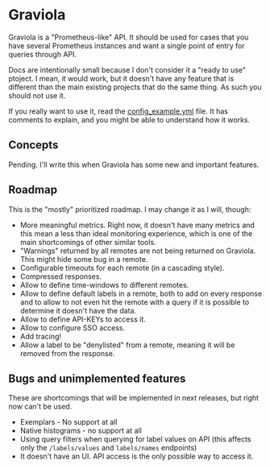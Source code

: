 # Graviola

Graviola is a "Prometheus-like" API. It should be used for cases that you have several Prometheus instances and want a single point of entry for queries through API.

Docs are intentionally small because I don't consider it a "ready to use" ptoject. I mean, it would work, but it doesn't have any feature that is different than the main existing projects that do the same thing. As such you should not use it.

If you really want to use it, read the [config_example.yml](https://github.com/jademcosta/graviola/blob/main/config_example.yml) file. It has comments to explain, and you might be able to understand how it works.

## Concepts

Pending. I'll write this when Graviola has some new and important features.

## Roadmap

This is the "mostly" prioritized roadmap. I may change it as I will, though:

* More meaningful metrics. Right now, it doesn't have many metrics and this mean a less than ideal monitoring experience, which is one of the main shortcomings of other similar tools.
* "Warnings" returned by all remotes are not being returned on Graviola. This might hide some bug in a remote.
* Configurable timeouts for each remote (in a cascading style).
* Compressed responses.
* Allow to define time-windows to different remotes.
* Allow to define default labels in a remote, both to add on every response and to allow to not even hit the remote with a query if it is possible to determine it doesn't have the data.
* Allow to define API-KEYs to access it.
* Allow to configure SSO access.
* Add tracing!
* Allow a label to be "denylisted" from a remote, meaning it will be removed from the response.




## Bugs and unimplemented features

These are shortcomings that will be implemented in next releases, but right now can't be used.

- Exemplars - No support at all
- Native histograms - no support at all
- Using query filters when querying for label values on API (this affects only the `/labels/values` and `labels/names` endpoints)
- It doesn't have an UI. API access is the only possible way to access it.
